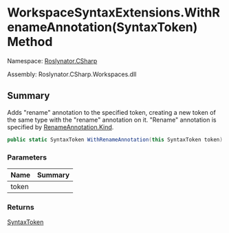 # WorkspaceSyntaxExtensions\.WithRenameAnnotation\(SyntaxToken\) Method

Namespace: [Roslynator.CSharp](../../README.md)

Assembly: Roslynator\.CSharp\.Workspaces\.dll

## Summary

Adds "rename" annotation to the specified token, creating a new token of the same type with the "rename" annotation on it\.
"Rename" annotation is specified by [RenameAnnotation.Kind](https://docs.microsoft.com/en-us/dotnet/api/microsoft.codeanalysis.codeactions.renameannotation.kind)\.

```csharp
public static SyntaxToken WithRenameAnnotation(this SyntaxToken token)
```

### Parameters

| Name | Summary |
| ---- | ------- |
| token | |

### Returns

[SyntaxToken](https://docs.microsoft.com/en-us/dotnet/api/microsoft.codeanalysis.syntaxtoken)


